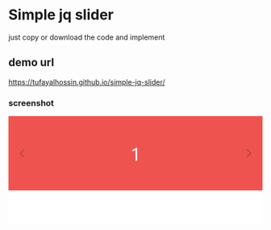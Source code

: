 # Simple jq slider

just copy or download the code and implement

## demo url
 https://tufayalhossin.github.io/simple-jq-slider/
### screenshot
 ![](https://raw.githubusercontent.com/tufayalhossin/simple-jq-slider/master/preview.png)

